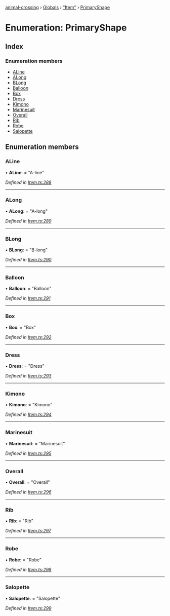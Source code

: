 [animal-crossing](../README.md) › [Globals](../globals.md) › ["Item"](../modules/_item_.md) › [PrimaryShape](_item_.primaryshape.md)

# Enumeration: PrimaryShape

## Index

### Enumeration members

* [ALine](_item_.primaryshape.md#aline)
* [ALong](_item_.primaryshape.md#along)
* [BLong](_item_.primaryshape.md#blong)
* [Balloon](_item_.primaryshape.md#balloon)
* [Box](_item_.primaryshape.md#box)
* [Dress](_item_.primaryshape.md#dress)
* [Kimono](_item_.primaryshape.md#kimono)
* [Marinesuit](_item_.primaryshape.md#marinesuit)
* [Overall](_item_.primaryshape.md#overall)
* [Rib](_item_.primaryshape.md#rib)
* [Robe](_item_.primaryshape.md#robe)
* [Salopette](_item_.primaryshape.md#salopette)

## Enumeration members

###  ALine

• **ALine**: = "A-line"

*Defined in [Item.ts:288](https://github.com/Norviah/animal-crossing/blob/4ac4ba9/module/types/Item.ts#L288)*

___

###  ALong

• **ALong**: = "A-long"

*Defined in [Item.ts:289](https://github.com/Norviah/animal-crossing/blob/4ac4ba9/module/types/Item.ts#L289)*

___

###  BLong

• **BLong**: = "B-long"

*Defined in [Item.ts:290](https://github.com/Norviah/animal-crossing/blob/4ac4ba9/module/types/Item.ts#L290)*

___

###  Balloon

• **Balloon**: = "Balloon"

*Defined in [Item.ts:291](https://github.com/Norviah/animal-crossing/blob/4ac4ba9/module/types/Item.ts#L291)*

___

###  Box

• **Box**: = "Box"

*Defined in [Item.ts:292](https://github.com/Norviah/animal-crossing/blob/4ac4ba9/module/types/Item.ts#L292)*

___

###  Dress

• **Dress**: = "Dress"

*Defined in [Item.ts:293](https://github.com/Norviah/animal-crossing/blob/4ac4ba9/module/types/Item.ts#L293)*

___

###  Kimono

• **Kimono**: = "Kimono"

*Defined in [Item.ts:294](https://github.com/Norviah/animal-crossing/blob/4ac4ba9/module/types/Item.ts#L294)*

___

###  Marinesuit

• **Marinesuit**: = "Marinesuit"

*Defined in [Item.ts:295](https://github.com/Norviah/animal-crossing/blob/4ac4ba9/module/types/Item.ts#L295)*

___

###  Overall

• **Overall**: = "Overall"

*Defined in [Item.ts:296](https://github.com/Norviah/animal-crossing/blob/4ac4ba9/module/types/Item.ts#L296)*

___

###  Rib

• **Rib**: = "Rib"

*Defined in [Item.ts:297](https://github.com/Norviah/animal-crossing/blob/4ac4ba9/module/types/Item.ts#L297)*

___

###  Robe

• **Robe**: = "Robe"

*Defined in [Item.ts:298](https://github.com/Norviah/animal-crossing/blob/4ac4ba9/module/types/Item.ts#L298)*

___

###  Salopette

• **Salopette**: = "Salopette"

*Defined in [Item.ts:299](https://github.com/Norviah/animal-crossing/blob/4ac4ba9/module/types/Item.ts#L299)*
